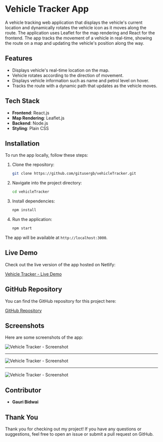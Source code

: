 # Vehicle Tracker App

A vehicle tracking web application that displays the vehicle's current location and dynamically rotates the vehicle icon as it moves along the route. The application uses Leaflet for the map rendering and React for the frontend. The app tracks the movement of a vehicle in real-time, showing the route on a map and updating the vehicle's position along the way.

## Features

- Displays vehicle's real-time location on the map.
- Vehicle rotates according to the direction of movement.
- Displays vehicle information such as name and petrol level on hover.
- Tracks the route with a dynamic path that updates as the vehicle moves.

## Tech Stack

- **Frontend**: React.js
- **Map Rendering**: Leaflet.js
- **Backend**: Node.js 
- **Styling**: Plain CSS

## Installation

To run the app locally, follow these steps:

1. Clone the repository:
   ```bash
   git clone https://github.com/gitusergb/vehicleTracker.git
   ```

2. Navigate into the project directory:
   ```bash
   cd vehicleTracker
   ```

3. Install dependencies:
   ```bash
   npm install
   ```

4. Run the application:
   ```bash
   npm start
   ```

The app will be available at `http://localhost:3000`.

## Live Demo

Check out the live version of the app hosted on Netlify:

[Vehicle Tracker - Live Demo](https://clinquant-salmiakki-2b0548.netlify.app/)

## GitHub Repository

You can find the GitHub repository for this project here:

[GitHub Repository](https://github.com/gitusergb/VehicleTrackerFront)

## Screenshots

Here are some screenshots of the app:

![Vehicle Tracker - Screenshot](https://i.ibb.co/7Qvd9tB/vt1.png)

---

![Vehicle Tracker - Screenshot](https://i.ibb.co/vX0hj8K/vt2.png)

---


![Vehicle Tracker - Screenshot](https://i.ibb.co/8bg2ddK/r.png)



## Contributor

- **Gauri Bidwai**

## Thank You

Thank you for checking out my project! If you have any questions or suggestions, feel free to open an issue or submit a pull request on GitHub.



<!-- 
https://i.ibb.co/8bg2ddK/r.png
https://i.ibb.co/7Qvd9tB/vt1.png
https://i.ibb.co/vX0hj8K/vt2.png -->


<!-- # Getting Started with Create React App

https://docs.google.com/document/d/1jGjrc0UMeumIvhFbAhwfo_jT45Wc9ed-cXLZmSWgnmM/edit?tab=t.0


Assignment for Full-Stack Developer: Vehicle Movement on a Map

Objective:
Create a web application that displays a vehicle moving on a map using either Google Maps or an alternative mapping library. The application should show the vehicle's current location and its path in real-time.

Expectations: https://www.youtube.com/watch?v=0r0IMQvC1No

Requirements:
Frontend:
Use Google Maps or an alternative mapping library (e.g., Leaflet).
Display a vehicle icon on the map.
Show the vehicle's movement in real-time, updating every few seconds.
Draw the route the vehicle is taking on the map.
Backend:
Provide an API endpoint that supplies the vehicle's current location and route data.
Implement a simple server using Node.js/Express, Django, or another backend framework.

Dummy Data:
Create a JSON file with dummy location data (latitude and longitude) that simulates the vehicle's movement along a route.
Example of dummy data format:
json
[
  {"latitude": 17.385044, "longitude": 78.486671, "timestamp": "2024-07-20T10:00:00Z"},
  {"latitude": 17.385045, "longitude": 78.486672, "timestamp": "2024-07-20T10:00:05Z"},
  ...
]
Resources
To create the route and latitude longitude you can use below links.
https://developers.google.com/maps/documentation/utilities/polylineutility
https://valhalla.github.io/demos/polyline/
To show the directions you can use google maps directions api or ola maps/mapbox api


This project was bootstrapped with [Create React App](https://github.com/facebook/create-react-app).

## Available Scripts

In the project directory, you can run:

### `npm start`

Runs the app in the development mode.\
Open [http://localhost:3000](http://localhost:3000) to view it in your browser.

The page will reload when you make changes.\
You may also see any lint errors in the console.

### `npm test`

Launches the test runner in the interactive watch mode.\
See the section about [running tests](https://facebook.github.io/create-react-app/docs/running-tests) for more information.

### `npm run build`

Builds the app for production to the `build` folder.\
It correctly bundles React in production mode and optimizes the build for the best performance.

The build is minified and the filenames include the hashes.\
Your app is ready to be deployed!

See the section about [deployment](https://facebook.github.io/create-react-app/docs/deployment) for more information.

### `npm run eject`

**Note: this is a one-way operation. Once you `eject`, you can't go back!**

If you aren't satisfied with the build tool and configuration choices, you can `eject` at any time. This command will remove the single build dependency from your project.

Instead, it will copy all the configuration files and the transitive dependencies (webpack, Babel, ESLint, etc) right into your project so you have full control over them. All of the commands except `eject` will still work, but they will point to the copied scripts so you can tweak them. At this point you're on your own.

You don't have to ever use `eject`. The curated feature set is suitable for small and middle deployments, and you shouldn't feel obligated to use this feature. However we understand that this tool wouldn't be useful if you couldn't customize it when you are ready for it.

## Learn More

You can learn more in the [Create React App documentation](https://facebook.github.io/create-react-app/docs/getting-started).

To learn React, check out the [React documentation](https://reactjs.org/).

### Code Splitting

This section has moved here: [https://facebook.github.io/create-react-app/docs/code-splitting](https://facebook.github.io/create-react-app/docs/code-splitting)

### Analyzing the Bundle Size

This section has moved here: [https://facebook.github.io/create-react-app/docs/analyzing-the-bundle-size](https://facebook.github.io/create-react-app/docs/analyzing-the-bundle-size)

### Making a Progressive Web App

This section has moved here: [https://facebook.github.io/create-react-app/docs/making-a-progressive-web-app](https://facebook.github.io/create-react-app/docs/making-a-progressive-web-app)

### Advanced Configuration

This section has moved here: [https://facebook.github.io/create-react-app/docs/advanced-configuration](https://facebook.github.io/create-react-app/docs/advanced-configuration)

### Deployment

This section has moved here: [https://facebook.github.io/create-react-app/docs/deployment](https://facebook.github.io/create-react-app/docs/deployment)

### `npm run build` fails to minify

This section has moved here: [https://facebook.github.io/create-react-app/docs/troubleshooting#npm-run-build-fails-to-minify](https://facebook.github.io/create-react-app/docs/troubleshooting#npm-run-build-fails-to-minify) -->
